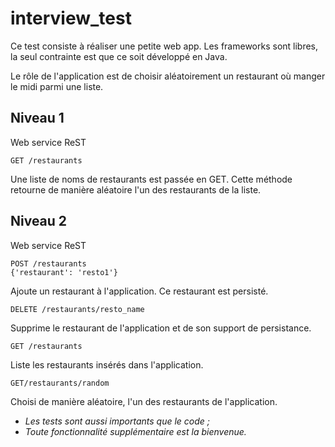 interview_test
==============
Ce test consiste à réaliser une petite web app. Les frameworks sont libres, la seul contrainte est que ce soit développé en Java.

Le rôle de l'application est de choisir aléatoirement un restaurant où manger le midi parmi une liste.
   
   
Niveau 1
--------
Web service ReST

    GET /restaurants
Une liste de noms de restaurants est passée en GET.
Cette méthode retourne de manière aléatoire l'un des restaurants de la liste.


Niveau 2
--------
Web service ReST

    POST /restaurants
    {'restaurant': 'resto1'}
Ajoute un restaurant à l'application. Ce restaurant est persisté.

    DELETE /restaurants/resto_name
Supprime le restaurant de l'application et de son support de persistance.

    GET /restaurants
Liste les restaurants insérés dans l'application.

    GET/restaurants/random
Choisi de manière aléatoire, l'un des restaurants de l'application.


- *Les tests sont aussi importants que le code ;*
- *Toute fonctionnalité supplémentaire est la bienvenue.*

